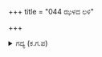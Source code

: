 +++
title = "044 ಝಳದ ಲಳಿ"

+++

<details><summary>ಗದ್ಯ (ಕ.ಗ.ಪ) </summary>

44. ಬಿಸಿಲ ಝಳ ಪರಿಹಾರವಾಗಿ, ಮಾರ್ಗಾಯಾಸದಿಂದ ಉಂಟಾದ ಬೆವರು ಬಿಂದುಗಳು ಅರಿಹೋಗಿ, ರೋಮಗಳು ತಂಪಾಗಿ, ಬಾಯಾರಿಕೆ ನೀಗಿ, ತನ್ನ ಮನೋರಥ ಈಡೇರಿತೆಂದೂ, ರಾಣಿಯ ಬಯಕೆ ಫಲಿಸಿತೆಂದೂ ಭೀಮನು ಮಝ, ಭಾಪು ಎಂದು ಹಿಗ್ಗಿದನು.
</details>
